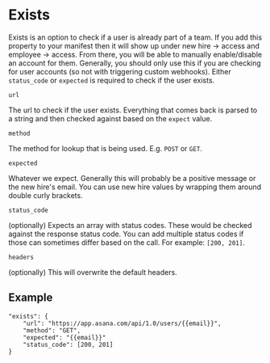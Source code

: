 # Exists
Exists is an option to check if a user is already part of a team. If you add this property to your manifest then it will show up under new hire -> access and employee -> access. From there, you will be able to manually enable/disable an account for them. Generally, you should only use this if you are checking for user accounts (so not with triggering custom webhooks). Either `status_code` or `expected` is required to check if the user exists.

`url`

The url to check if the user exists. Everything that comes back is parsed to a string and then checked against based on the `expect` value.

`method`

The method for lookup that is being used. E.g. `POST` or `GET`.

`expected`

Whatever we expect. Generally this will probably be a positive message or the new hire's email. You can use new hire values by wrapping them around double curly brackets.

`status_code`

(optionally) Expects an array with status codes. These would be checked against the response status code. You can add multiple status codes if those can sometimes differ based on the call. For example: `[200, 201]`.

`headers`

(optionally) This will overwrite the default headers.

## Example
```
"exists": {
    "url": "https://app.asana.com/api/1.0/users/{{email}}",
    "method": "GET",
    "expected": "{{email}}"
    "status_code": [200, 201]
}
```
